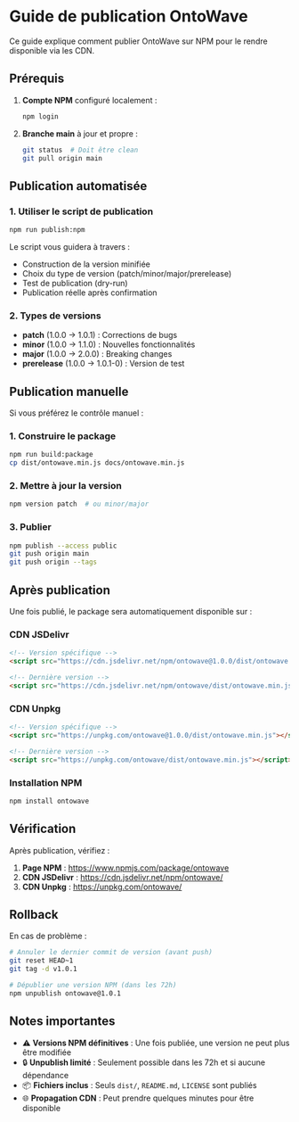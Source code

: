 # Guide de publication OntoWave

Ce guide explique comment publier OntoWave sur NPM pour le rendre disponible via les CDN.

## Prérequis

1. **Compte NPM** configuré localement :
   ```bash
   npm login
   ```

2. **Branche main** à jour et propre :
   ```bash
   git status  # Doit être clean
   git pull origin main
   ```

## Publication automatisée

### 1. Utiliser le script de publication

```bash
npm run publish:npm
```

Le script vous guidera à travers :
- Construction de la version minifiée
- Choix du type de version (patch/minor/major/prerelease)
- Test de publication (dry-run)
- Publication réelle après confirmation

### 2. Types de versions

- **patch** (1.0.0 → 1.0.1) : Corrections de bugs
- **minor** (1.0.0 → 1.1.0) : Nouvelles fonctionnalités
- **major** (1.0.0 → 2.0.0) : Breaking changes
- **prerelease** (1.0.0 → 1.0.1-0) : Version de test

## Publication manuelle

Si vous préférez le contrôle manuel :

### 1. Construire le package
```bash
npm run build:package
cp dist/ontowave.min.js docs/ontowave.min.js
```

### 2. Mettre à jour la version
```bash
npm version patch  # ou minor/major
```

### 3. Publier
```bash
npm publish --access public
git push origin main
git push origin --tags
```

## Après publication

Une fois publié, le package sera automatiquement disponible sur :

### CDN JSDelivr
```html
<!-- Version spécifique -->
<script src="https://cdn.jsdelivr.net/npm/ontowave@1.0.0/dist/ontowave.min.js"></script>

<!-- Dernière version -->
<script src="https://cdn.jsdelivr.net/npm/ontowave/dist/ontowave.min.js"></script>
```

### CDN Unpkg
```html
<!-- Version spécifique -->
<script src="https://unpkg.com/ontowave@1.0.0/dist/ontowave.min.js"></script>

<!-- Dernière version -->
<script src="https://unpkg.com/ontowave/dist/ontowave.min.js"></script>
```

### Installation NPM
```bash
npm install ontowave
```

## Vérification

Après publication, vérifiez :

1. **Page NPM** : https://www.npmjs.com/package/ontowave
2. **CDN JSDelivr** : https://cdn.jsdelivr.net/npm/ontowave/
3. **CDN Unpkg** : https://unpkg.com/ontowave/

## Rollback

En cas de problème :

```bash
# Annuler le dernier commit de version (avant push)
git reset HEAD~1
git tag -d v1.0.1

# Dépublier une version NPM (dans les 72h)
npm unpublish ontowave@1.0.1
```

## Notes importantes

- ⚠️ **Versions NPM définitives** : Une fois publiée, une version ne peut plus être modifiée
- 🔒 **Unpublish limité** : Seulement possible dans les 72h et si aucune dépendance
- 📦 **Fichiers inclus** : Seuls `dist/`, `README.md`, `LICENSE` sont publiés
- 🌐 **Propagation CDN** : Peut prendre quelques minutes pour être disponible

